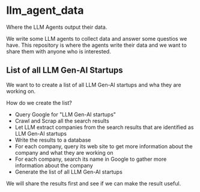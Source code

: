 # llm_agent_data

Where the LLM Agents output their data.

We write some LLM agents to collect data and answer some questios we have. This repository is where the agents write their data and we want to share them with anyone who is interested.

## List of all LLM Gen-AI Startups

We want to to create a list of all LLM Gen-AI startups and wha they are working on.

How do we create the list?

- Query Google for "LLM Gen-AI startups"
- Crawl and Scrap all the search results
- Let LLM extract companies from the search results that are identified as LLM Gen-AI startups
- Write the results to a database
- For each company, query its web site to get more information about the company and what they are working on
- For each company, search its name in Google to gather more information about the company
- Generate the list of all LLM Gen-AI startups

We will share the results first and see if we can make the result useful.

